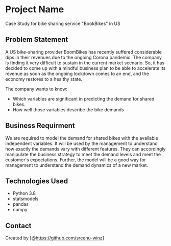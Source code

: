 # Project Name

Case Study for  bike sharing service "BookBikes" in US


## Problem Statement
A US bike-sharing provider BoomBikes has recently suffered considerable dips in their revenues due to the ongoing Corona pandemic. The company is finding it very difficult to sustain in the current market scenario. So, it has decided to come up with a mindful business plan to be able to accelerate its revenue as soon as the ongoing lockdown comes to an end, and the economy restores to a healthy state.

The company wants to know:

*    Which variables are significant in predicting the demand for shared bikes.
*    How well those variables describe the bike demands


## Business Requirment
We are required to model the demand for shared bikes with the available independent variables. It will be used by the management to understand how exactly the demands vary with different features. They can accordingly manipulate the business strategy to meet the demand levels and meet the customer's expectations. Further, the model will be a good way for management to understand the demand dynamics of a new market.


## Technologies Used
- Python 3.8
- statsmodels
- pandas
- numpy


## Contact
Created by [@https://github.com/sreenu-winz]

